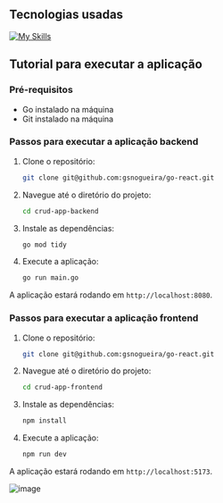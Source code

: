 ## Tecnologias usadas
[![My Skills](https://skillicons.dev/icons?i=react,go,firebase,vite)](https://skillicons.dev)

## Tutorial para executar a aplicação

### Pré-requisitos

- Go instalado na máquina
- Git instalado na máquina

### Passos para executar a aplicação backend

1. Clone o repositório:
    ```sh
    git clone git@github.com:gsnogueira/go-react.git
    ```
2. Navegue até o diretório do projeto:
    ```sh
    cd crud-app-backend
    ```
3. Instale as dependências:
    ```sh
    go mod tidy
    ```
4. Execute a aplicação:
    ```sh
    go run main.go
    ```

A aplicação estará rodando em `http://localhost:8080`.

### Passos para executar a aplicação frontend

1. Clone o repositório:
    ```sh
    git clone git@github.com:gsnogueira/go-react.git
    ```
2. Navegue até o diretório do projeto:
    ```sh
    cd crud-app-frontend
    ```
3. Instale as dependências:
    ```sh
    npm install
    ```
4. Execute a aplicação:
    ```sh
    npm run dev
    ```

A aplicação estará rodando em `http://localhost:5173`.

![image](https://github.com/user-attachments/assets/b172fbf1-fa6f-4dae-8afe-f1ce0706aca5)
